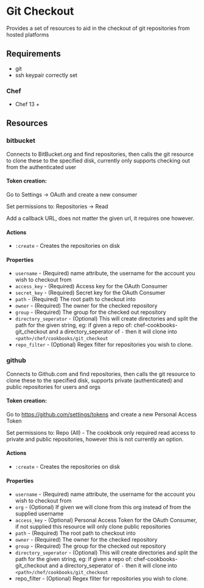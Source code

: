 # Git Checkout

Provides a set of resources to aid in the checkout of git repositories from hosted platforms

## Requirements

- git
- ssh keypair correctly set

### Chef

- Chef 13 +

## Resources

### bitbucket

Connects to BitBucket.org and find repositories, then calls the git resource to clone these to the specified disk, currently only supports checking out from the authenticated user

#### Token creation:

Go to Settings -> OAuth and create a new consumer

Set permissions to: Repositories -> Read

Add a callback URL, does not matter the given url, it requires one however. 

#### Actions
- `:create` - Creates the repositories on disk

#### Properties

- `username` - (Required) name attribute, the username for the account you wish to checkout from
- `access_key` - (Required) Access key for the OAuth Consumer
- `secret_key` - (Required) Secret key for the OAuth Consumer
- `path` - (Required) The root path to checkout into
- `owner` - (Required) The owner for the checked repository
- `group` - (Required) The group for the checked out repository
- `directory_seperator` - (Optional) This will create directories and split the path for the given string, eg: if given a repo of: chef-cookbooks-git_checkout and a directory_seperator of `-` then it will clone into `<path>/chef/cookbooks/git_checkout`
- `repo_filter` - (Optional) Regex filter for repositories you wish to clone. 


### github

Connects to Github.com and find repositories, then calls the git resource to clone these to the specified disk, supports private (authenticated) and public repositories for users and orgs

#### Token creation:

Go to https://github.com/settings/tokens and create a new Personal Access Token

Set permissions to: Repo (All) - The cookbook only required read access to private and public repositories, however this is not currently an option.

#### Actions
- `:create` - Creates the repositories on disk

#### Properties

- `username` - (Required) name attribute, the username for the account you wish to checkout from
- `org` - (Optional) If given we will clone from this org instead of from the supplied username
- `access_key` - (Optional) Personal Access Token for the OAuth Consumer, if not supplied this resource will only clone public repositories
- `path` - (Required) The root path to checkout into
- `owner` - (Required) The owner for the checked repository
- `group` - (Required) The group for the checked out repository
- `directory_seperator` - (Optional) This will create directories and split the path for the given string, eg: if given a repo of: chef-cookbooks-git_checkout and a directory_seperator of `-` then it will clone into `<path>/chef/cookbooks/git_checkout`
- repo_filter - (Optional) Regex filter for repositories you wish to clone. 

